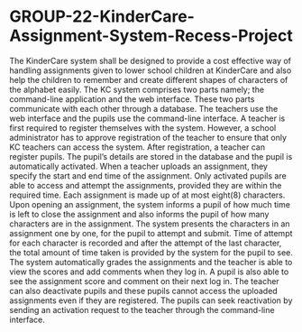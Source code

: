 # GROUP-22-KinderCare-Assignment-System-Recess-Project
The KinderCare system shall be designed to provide a cost effective way of handling assignments given to lower school children at KinderCare and also help the children to remember and create different shapes of characters of the alphabet easily. The KC system comprises two parts namely; the command-line application and the web interface. These two parts communicate with each other through a database. The teachers use the web interface and the pupils use the command-line interface. A teacher is first required to register themselves with the system. However, a school administrator has to approve registration of the teacher to ensure that only KC teachers can access the system. After registration, a teacher can register pupils. The pupil’s details are stored in the database and the pupil is automatically activated. When a teacher uploads an assignment, they specify the start and end time of the assignment. Only activated pupils are able to access and attempt the assignments, provided they are within the required time. Each assignment is made up of at most eight(8) characters.  Upon opening an assignment, the system informs a pupil of how much time is left to close the assignment and also informs the pupil of how many characters are in the assignment. The system presents the characters in an assignment one by one, for the pupil to attempt and submit. Time of attempt for each character is recorded and after the attempt of the last character, the total amount of time taken is provided by the system for the pupil to see. The system automatically grades the assignments and the teacher is able to view the scores and add comments when they log in. A pupil is also able to see the assignment score and comment on their next log in. The teacher can also deactivate pupils and these pupils cannot access the uploaded assignments even if they are registered. The pupils can seek reactivation by sending an activation request to the teacher through the command-line interface.
